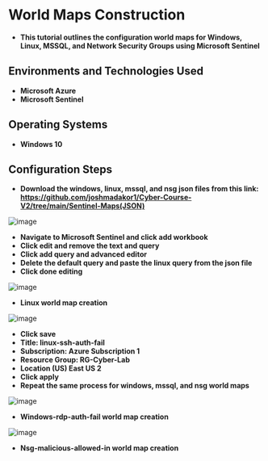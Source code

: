 <h1>World Maps Construction</h1>

- <b>This tutorial outlines the configuration world maps for Windows, Linux, MSSQL, and Network Security Groups using Microsoft Sentinel</b>

<h2>Environments and Technologies Used</h2>

- <b>Microsoft Azure</b> 
- <b>Microsoft Sentinel</b>


<h2>Operating Systems</h2>

- <b>Windows 10</b>

<h2>Configuration Steps</h2>

- <b>Download the windows, linux, mssql, and nsg json files from this link: https://github.com/joshmadakor1/Cyber-Course-V2/tree/main/Sentinel-Maps(JSON)</b>

![image](https://github.com/user-attachments/assets/b5f5a966-b00c-4f1c-8818-1ecab9b63479)
- <b>Navigate to Microsoft Sentinel and click add workbook</b>
- <b>Click edit and remove the text and query</b>
- <b>Click add query and advanced editor</b>
- <b>Delete the default query and paste the linux query from the json file</b>
- <b>Click done editing</b>

![image](https://github.com/user-attachments/assets/7b516904-f7ba-4fdb-b944-ad1c118156cc)
- <b>Linux world map creation</b>

![image](https://github.com/user-attachments/assets/aa75d53b-af87-4934-81c5-4c60e2dad54b)
- <b>Click save</b>
- <b>Title: linux-ssh-auth-fail</b>
- <b>Subscription: Azure Subscription 1</b>
- <b>Resource Group: RG-Cyber-Lab</b>
- <b>Location (US) East US 2</b>
- <b>Click apply</b>
- <b>Repeat the same process for windows, mssql, and nsg world maps</b>

![image](https://github.com/user-attachments/assets/9fef866d-7f1a-4964-b005-8a532b74b80e)
- <b>Windows-rdp-auth-fail world map creation</b>

![image](https://github.com/user-attachments/assets/974915ae-f6c5-44ea-ad8f-6083f74175b8)
- <b>Nsg-malicious-allowed-in world map creation</b>
